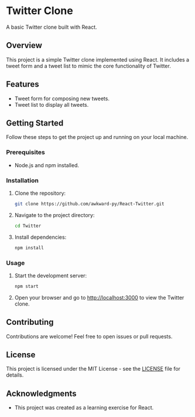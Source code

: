 # Twitter Clone

A basic Twitter clone built with React.

## Overview

This project is a simple Twitter clone implemented using React. It includes a tweet form and a tweet list to mimic the core functionality of Twitter.

## Features

- Tweet form for composing new tweets.
- Tweet list to display all tweets.

## Getting Started

Follow these steps to get the project up and running on your local machine.

### Prerequisites

- Node.js and npm installed.

### Installation

1. Clone the repository:

   ```bash
   git clone https://github.com/awkward-py/React-Twitter.git
   ```

2. Navigate to the project directory:

   ```bash
   cd Twitter
   ```

3. Install dependencies:

   ```bash
   npm install
   ```

### Usage

1. Start the development server:

   ```bash
   npm start
   ```

2. Open your browser and go to [http://localhost:3000](http://localhost:3000) to view the Twitter clone.

## Contributing

Contributions are welcome! Feel free to open issues or pull requests.

## License

This project is licensed under the MIT License - see the [LICENSE](LICENSE) file for details.

## Acknowledgments

- This project was created as a learning exercise for React.
